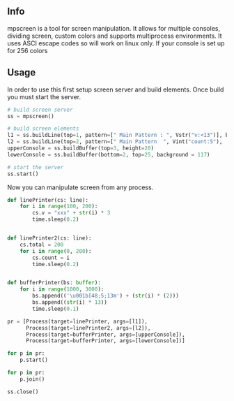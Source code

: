 ## Info

mpscreen is a tool for screen manipulation. It allows for multiple consoles, dividing screen, custom colors and supports 
multiprocess environments. It uses ASCI escape codes so will work on linux only. If your console is set up for 256 colors
 
## Usage

In order to use this first setup screen server and build elements. Once build you must start the server.

```python
# build screen server
ss = mpscreen() 

# build screen elements
l1 = ss.buildLine(top=1, pattern=[" Main Pattern : ", Vstr("v:<13")], background=52, color=207) # adding custom elements
l2 = ss.buildLine(top=2, pattern=[" Main Pattern  ", Vint("count:5"), ' / ', Vint("total:5")], background=55, color=207)
upperConsole = ss.buildBuffer(top=3, height=20)
lowerConsole = ss.buildBuffer(bottom=2, top=25, background = 117)

# start the server
ss.start() 
```

Now you can manipulate screen from any process. 

```python
def linePrinter(cs: line):
    for i in range(100, 200):
        cs.v = "xxx" + str(i) * 3
        time.sleep(0.2)


def linePrinter2(cs: line):
    cs.total = 200
    for i in range(0, 200):
        cs.count = i
        time.sleep(0.2)


def bufferPrinter(bs: buffer):
    for i in range(1000, 3000):
        bs.append(('\u001b[48;5;13m') + (str(i) * (2)))
        bs.append((str(i) * 13))
        time.sleep(0.1)

pr = [Process(target=linePrinter, args=[l1]),
      Process(target=linePrinter2, args=[l2]),
      Process(target=bufferPrinter, args=[upperConsole]),
      Process(target=bufferPrinter, args=[lowerConsole])]

for p in pr:
    p.start()

for p in pr:
    p.join()

ss.close()
```